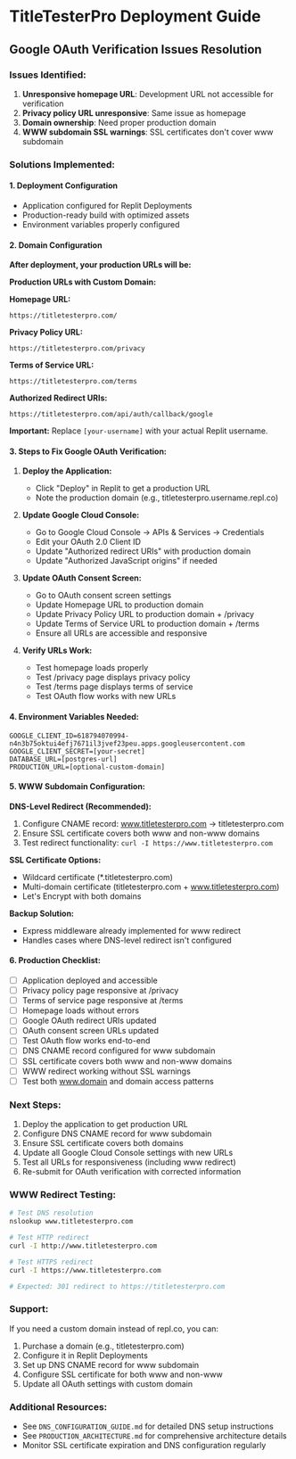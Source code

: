 # TitleTesterPro Deployment Guide

## Google OAuth Verification Issues Resolution

### Issues Identified:
1. **Unresponsive homepage URL**: Development URL not accessible for verification
2. **Privacy policy URL unresponsive**: Same issue as homepage
3. **Domain ownership**: Need proper production domain
4. **WWW subdomain SSL warnings**: SSL certificates don't cover www subdomain

### Solutions Implemented:

#### 1. Deployment Configuration
- Application configured for Replit Deployments
- Production-ready build with optimized assets
- Environment variables properly configured

#### 2. Domain Configuration
**After deployment, your production URLs will be:**

**Production URLs with Custom Domain:**

**Homepage URL:** 
```
https://titletesterpro.com/
```

**Privacy Policy URL:**
```
https://titletesterpro.com/privacy
```

**Terms of Service URL:**
```
https://titletesterpro.com/terms
```

**Authorized Redirect URIs:**
```
https://titletesterpro.com/api/auth/callback/google
```

**Important:** Replace `[your-username]` with your actual Replit username.

#### 3. Steps to Fix Google OAuth Verification:

1. **Deploy the Application:**
   - Click "Deploy" in Replit to get a production URL
   - Note the production domain (e.g., titletesterpro.username.repl.co)

2. **Update Google Cloud Console:**
   - Go to Google Cloud Console → APIs & Services → Credentials
   - Edit your OAuth 2.0 Client ID
   - Update "Authorized redirect URIs" with production domain
   - Update "Authorized JavaScript origins" if needed

3. **Update OAuth Consent Screen:**
   - Go to OAuth consent screen settings
   - Update Homepage URL to production domain
   - Update Privacy Policy URL to production domain + /privacy
   - Update Terms of Service URL to production domain + /terms
   - Ensure all URLs are accessible and responsive

4. **Verify URLs Work:**
   - Test homepage loads properly
   - Test /privacy page displays privacy policy
   - Test /terms page displays terms of service
   - Test OAuth flow works with new URLs

#### 4. Environment Variables Needed:
```
GOOGLE_CLIENT_ID=618794070994-n4n3b75oktui4efj7671il3jvef23peu.apps.googleusercontent.com
GOOGLE_CLIENT_SECRET=[your-secret]
DATABASE_URL=[postgres-url]
PRODUCTION_URL=[optional-custom-domain]
```

#### 5. WWW Subdomain Configuration:

**DNS-Level Redirect (Recommended):**
1. Configure CNAME record: www.titletesterpro.com → titletesterpro.com
2. Ensure SSL certificate covers both www and non-www domains
3. Test redirect functionality: `curl -I https://www.titletesterpro.com`

**SSL Certificate Options:**
- Wildcard certificate (*.titletesterpro.com)
- Multi-domain certificate (titletesterpro.com + www.titletesterpro.com)
- Let's Encrypt with both domains

**Backup Solution:**
- Express middleware already implemented for www redirect
- Handles cases where DNS-level redirect isn't configured

#### 6. Production Checklist:
- [ ] Application deployed and accessible
- [ ] Privacy policy page responsive at /privacy
- [ ] Terms of service page responsive at /terms
- [ ] Homepage loads without errors
- [ ] Google OAuth redirect URIs updated
- [ ] OAuth consent screen URLs updated
- [ ] Test OAuth flow works end-to-end
- [ ] DNS CNAME record configured for www subdomain
- [ ] SSL certificate covers both www and non-www domains
- [ ] WWW redirect working without SSL warnings
- [ ] Test both www.domain and domain access patterns

### Next Steps:
1. Deploy the application to get production URL
2. Configure DNS CNAME record for www subdomain
3. Ensure SSL certificate covers both domains
4. Update all Google Cloud Console settings with new URLs
5. Test all URLs for responsiveness (including www redirect)
6. Re-submit for OAuth verification with corrected information

### WWW Redirect Testing:
```bash
# Test DNS resolution
nslookup www.titletesterpro.com

# Test HTTP redirect
curl -I http://www.titletesterpro.com

# Test HTTPS redirect
curl -I https://www.titletesterpro.com

# Expected: 301 redirect to https://titletesterpro.com
```

### Support:
If you need a custom domain instead of repl.co, you can:
1. Purchase a domain (e.g., titletesterpro.com)
2. Configure it in Replit Deployments
3. Set up DNS CNAME record for www subdomain
4. Configure SSL certificate for both www and non-www
5. Update all OAuth settings with custom domain

### Additional Resources:
- See `DNS_CONFIGURATION_GUIDE.md` for detailed DNS setup instructions
- See `PRODUCTION_ARCHITECTURE.md` for comprehensive architecture details
- Monitor SSL certificate expiration and DNS configuration regularly
